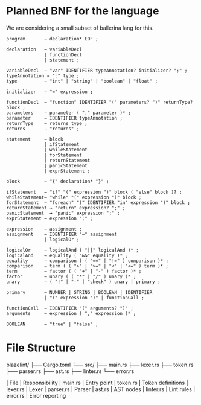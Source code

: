 # Planned BNF for the language

We are considering a small subset of ballerina lang for this.

```
program       → declaration* EOF ;

declaration   → variableDecl
              | functionDecl
              | statement ;

variableDecl  → "var" IDENTIFIER typeAnnotation? initializer? ";" ;
typeAnnotation → ":" type ;
type          → "int" | "string" | "boolean" | "float" ;

initializer   → "=" expression ;

functionDecl  → "function" IDENTIFIER "(" parameters? ")" returnType? block ;
parameters    → parameter ( "," parameter )* ;
parameter     → IDENTIFIER typeAnnotation ;
returnType    → returns type ;
returns       → "returns" ;

statement     → block
              | ifStatement
              | whileStatement
              | forStatement
              | returnStatement
              | panicStatement
              | exprStatement ;

block         → "{" declaration* "}" ;

ifStatement   → "if" "(" expression ")" block ( "else" block )? ;
whileStatement→ "while" "(" expression ")" block ;
forStatement  → "foreach" "(" IDENTIFIER "in" expression ")" block ;
returnStatement → "return" expression? ";" ;
panicStatement  → "panic" expression ";" ;
exprStatement → expression ";" ;

expression    → assignment ;
assignment    → IDENTIFIER "=" assignment
              | logicalOr ;

logicalOr     → logicalAnd ( "||" logicalAnd )* ;
logicalAnd    → equality ( "&&" equality )* ;
equality      → comparison ( ( "==" | "!=" ) comparison )* ;
comparison    → term ( ( ">" | ">=" | "<" | "<=" ) term )* ;
term          → factor ( ( "+" | "-" ) factor )* ;
factor        → unary ( ( "*" | "/" ) unary )* ;
unary         → ( "!" | "-" | "check" ) unary | primary ;

primary       → NUMBER | STRING | BOOLEAN | IDENTIFIER
              | "(" expression ")" | functionCall ;

functionCall  → IDENTIFIER "(" arguments? ")" ;
arguments     → expression ( "," expression )* ;

BOOLEAN       → "true" | "false" ;
```

# File Structure

blazelint/
├── Cargo.toml
└── src/
    ├── main.rs
    ├── lexer.rs
    ├── token.rs
    ├── parser.rs
    ├── ast.rs
    ├── linter.rs
    └── error.rs

| File | Responsibility
| main.rs | Entry point
| token.rs | Token definitions
| lexer.rs | Lexer
| parser.rs	| Parser
| ast.rs | AST nodes
| linter.rs | Lint rules
| error.rs | Error reporting
